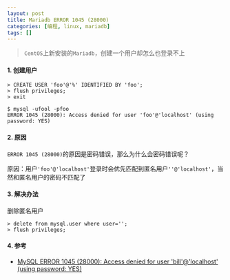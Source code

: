 ```yaml
---
layout: post
title: Mariadb ERROR 1045 (28000)
categories: [编程, linux, mariadb]
tags: []
---
```



> `CentOS`上新安装的`Mariadb`，创建一个用户却怎么也登录不上

#### 1. 创建用户

```
> CREATE USER 'foo'@'%' IDENTIFIED BY 'foo';
> flush privileges;
> exit

$ mysql -ufool -pfoo
ERROR 1045 (28000): Access denied for user 'foo'@'localhost' (using password: YES)
```

#### 2. 原因

`ERROR 1045 (28000)`的原因是密码错误，那么为什么会密码错误呢？

原因：用户`'foo'@'localhost'`登录时会优先匹配到匿名用户`''@'localhost'`，当然和匿名用户的密码不匹配了

#### 3. 解决办法

删除匿名用户

```
> delete from mysql.user where user='';
> flush privileges;
```

#### 4. 参考

* [MySQL ERROR 1045 (28000): Access denied for user 'bill'@'localhost' (using password: YES)](https://stackoverflow.com/questions/10299148/mysql-error-1045-28000-access-denied-for-user-billlocalhost-using-passw?r=SearchResults)